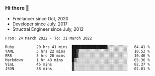 ### Hi there 👋

- Freelancer since Oct, 2020
- Developer since July, 2017
- Structral Engineer since July, 2012

<!--START_SECTION:waka-->

```text
From: 24 March 2022 - To: 31 March 2022

Ruby          20 hrs 41 mins  ████████████████░░░░░░░░░   64.41 %
YAML          3 hrs 22 mins   ██▓░░░░░░░░░░░░░░░░░░░░░░   10.53 %
ERB           3 hrs 20 mins   ██▓░░░░░░░░░░░░░░░░░░░░░░   10.40 %
Markdown      1 hr 43 mins    █▒░░░░░░░░░░░░░░░░░░░░░░░   05.36 %
VimL          45 mins         ▓░░░░░░░░░░░░░░░░░░░░░░░░   02.37 %
JSON          38 mins         ▓░░░░░░░░░░░░░░░░░░░░░░░░   02.01 %
```

<!--END_SECTION:waka-->
